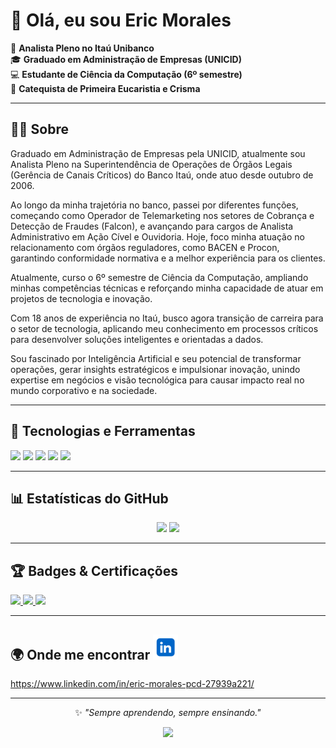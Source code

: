 # 👋 Olá, eu sou Eric Morales  

💼 **Analista Pleno no Itaú Unibanco**  
🎓 **Graduado em Administração de Empresas (UNICID)**  
💻 **Estudante de Ciência da Computação (6º semestre)**  
🙏 **Catequista de Primeira Eucaristia e Crisma**  

---

## 👨‍💼 Sobre  

Graduado em Administração de Empresas pela UNICID, atualmente sou Analista Pleno na Superintendência de Operações de Órgãos Legais (Gerência de Canais Críticos) do Banco Itaú, onde atuo desde outubro de 2006.

Ao longo da minha trajetória no banco, passei por diferentes funções, começando como Operador de Telemarketing nos setores de Cobrança e Detecção de Fraudes (Falcon), e avançando para cargos de Analista Administrativo em Ação Cível e Ouvidoria. Hoje, foco minha atuação no relacionamento com órgãos reguladores, como BACEN e Procon, garantindo conformidade normativa e a melhor experiência para os clientes.

Atualmente, curso o 6º semestre de Ciência da Computação, ampliando minhas competências técnicas e reforçando minha capacidade de atuar em projetos de tecnologia e inovação.

Com 18 anos de experiência no Itaú, busco agora transição de carreira para o setor de tecnologia, aplicando meu conhecimento em processos críticos para desenvolver soluções inteligentes e orientadas a dados.

Sou fascinado por Inteligência Artificial e seu potencial de transformar operações, gerar insights estratégicos e impulsionar inovação, unindo expertise em negócios e visão tecnológica para causar impacto real no mundo corporativo e na sociedade.

---

## 🚀 Tecnologias e Ferramentas  
<div>
  <img src="https://img.shields.io/badge/Java-ED8B00?style=for-the-badge&logo=openjdk&logoColor=white"/>
  <img src="https://img.shields.io/badge/Python-3776AB?style=for-the-badge&logo=python&logoColor=white"/>
  <img src="https://img.shields.io/badge/SQL-025E8C?style=for-the-badge&logo=database&logoColor=white"/>
  <img src="https://img.shields.io/badge/Git-F05032?style=for-the-badge&logo=git&logoColor=white"/>
  <img src="https://img.shields.io/badge/GitHub-181717?style=for-the-badge&logo=github&logoColor=white"/>
</div>

---

## 📊 Estatísticas do GitHub  
<div align="center">
  <img src="https://github-readme-stats.vercel.app/api?username=epmorales&show_icons=true&theme=tokyonight" height="160"/>
  <img src="https://github-readme-stats.vercel.app/api/top-langs/?username=epmorales&layout=compact&theme=tokyonight" height="160"/>
</div>

---

## 🏆 Badges & Certificações  
<div>
  <a href="https://www.credly.com/badges/a30e45e8-90cf-47fe-bd39-d7a748bcad18/linked_in_profile" target="_blank">
    <img src="https://img.shields.io/badge/Copiloto%20M365-Credly-blue?style=for-the-badge&logo=credly&logoColor=white"/>
  </a>

  <a href="https://www.brasilopenbadge.com.br/pages/badge/a45147056bb384d42556b88f7b86ea46" target="_blank">
    <img src="https://img.shields.io/badge/Change%20Management-Trained-green?style=for-the-badge&logo=googlechrome&logoColor=white"/>
  </a>

  <a href="./Certificado_ITAU_TECH.pdf" target="_blank">
    <img src="https://img.shields.io/badge/Programa%20Itaú%20Tech-Front%20End-orange?style=for-the-badge&logo=adobeacrobatreader&logoColor=white"/>
  </a>
</div>

---

## 🌍 Onde me encontrar  [![LinkedIn](linkedin.png)](https://www.linkedin.com/in/eric-morales-pcd-27939a221/)

https://www.linkedin.com/in/eric-morales-pcd-27939a221/

---

<div align="center">
  
✨ *"Sempre aprendendo, sempre ensinando."*  

<img src="https://media.giphy.com/media/hvRJCLFzcasrR4ia7z/giphy.gif" width="50"/>
</div>
